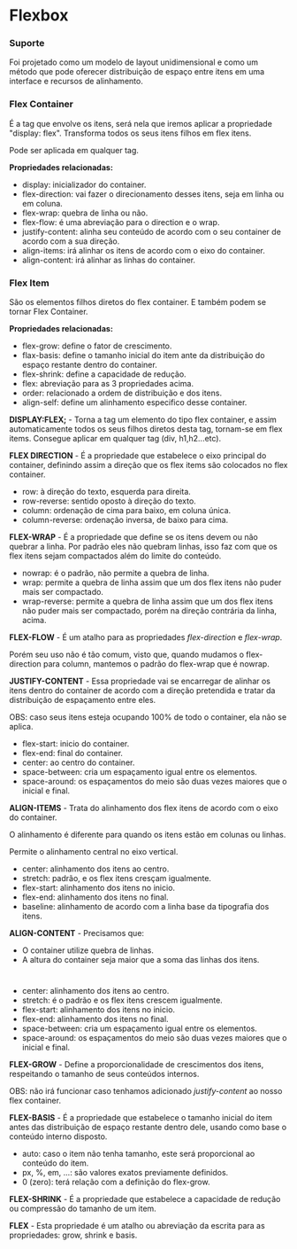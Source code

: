 # Flexbox

### Suporte

Foi projetado como um modelo de layout unidimensional e como um método que pode oferecer distribuição de espaço entre itens em uma interface e recursos de alinhamento.

### Flex Container

É a tag que envolve os itens, será nela que iremos aplicar a propriedade "display: flex". Transforma todos os seus itens filhos em flex itens. 

Pode ser aplicada em qualquer tag.

**Propriedades relacionadas:**

- display: inicializador do container.
- flex-direction: vai fazer o direcionamento desses itens, seja em linha ou em coluna.
- flex-wrap: quebra de linha ou não.
- flex-flow: é uma abreviação para o direction e o wrap.
- justify-content: alinha seu conteúdo de acordo com o seu container de acordo com a sua direção.
- align-items: irá alinhar os itens de acordo com o eixo do container.
- align-content: irá alinhar as linhas do container.

### Flex Item

São os elementos filhos diretos do flex container. E também podem se tornar Flex Container.

**Propriedades relacionadas:**

- flex-grow: define o fator de crescimento.
- flax-basis: define o tamanho inicial do item ante da distribuição do espaço restante dentro do container.
- flex-shrink: define a capacidade de redução.
- flex: abreviação para as 3 propriedades acima.
- order: relacionado a ordem de distribuição e dos itens.
- align-self: define um alinhamento especifico desse container.

**DISPLAY:FLEX;** - Torna a tag um elemento do tipo flex container, e assim automaticamente todos os seus filhos diretos desta tag, tornam-se em flex items. Consegue aplicar em qualquer tag (div, h1,h2...etc).

**FLEX DIRECTION** - É a propriedade que estabelece o eixo principal do container, definindo assim a direção que os flex items são colocados no flex container.

- row: à direção do texto, esquerda para direita.
- row-reverse: sentido oposto à direção do texto.
- column: ordenação de cima para baixo, em coluna única.
- column-reverse: ordenação inversa, de baixo para cima.

**FLEX-WRAP** - É a propriedade que define se os itens devem ou não quebrar a linha. Por padrão eles não quebram linhas, isso faz com que os flex itens sejam compactados além do limite do conteúdo.

- nowrap: é o padrão, não permite a quebra de linha.
- wrap: permite a quebra de linha assim que um dos flex itens não puder mais ser compactado.
- wrap-reverse: permite a quebra de linha assim que um dos flex itens não puder mais ser compactado, porém na direção contrária da linha, acima.

**FLEX-FLOW** - É um atalho para as propriedades _flex-direction_ e _flex-wrap_.

Porém seu uso não é tão comum, visto que, quando mudamos o flex-direction para column, mantemos o padrão do flex-wrap que é nowrap.

**JUSTIFY-CONTENT** - Essa propriedade vai se encarregar de alinhar os itens dentro do container de acordo com a direção pretendida e tratar da distribuição de espaçamento entre eles.

OBS: caso seus itens esteja ocupando 100% de todo o container, ela não se aplica.

- flex-start: inicio do container.
- flex-end: final do container.
- center: ao centro do container.
- space-between: cria um espaçamento igual entre os elementos.
- space-around: os espaçamentos do meio são duas vezes maiores que o inicial e final.

**ALIGN-ITEMS** - Trata do alinhamento dos flex itens de acordo com o eixo do container. 

O alinhamento é diferente para quando os itens estão em colunas ou linhas.

Permite o alinhamento central no eixo vertical.

- center: alinhamento dos itens ao centro.
- stretch: padrão, e os flex itens cresçam igualmente.
- flex-start: alinhamento dos itens no inicio.
- flex-end: alinhamento dos itens no final.
- baseline: alinhamento de acordo com a linha base da tipografia dos itens.

**ALIGN-CONTENT** - Precisamos que:

- O container utilize quebra de linhas.
- A altura do container seja maior que a soma das linhas dos itens.

#

- center: alinhamento dos itens ao centro.
- stretch: é o padrão e os flex itens crescem igualmente.
- flex-start: alinhamento dos itens no inicio.
- flex-end: alinhamento dos itens no final.
- space-between: cria um espaçamento igual entre os elementos.
- space-around: os espaçamentos do meio são duas vezes maiores que o inicial e final.

**FLEX-GROW** - Define a proporcionalidade de crescimentos dos itens, respeitando o tamanho de seus conteúdos internos.

OBS: não irá funcionar caso tenhamos adicionado _justify-content_ ao nosso flex container.

**FLEX-BASIS** - É a propriedade que estabelece o tamanho inicial do item antes das distribuição de espaço restante dentro dele, usando como base o conteúdo interno disposto.

- auto: caso o item não tenha tamanho, este será proporcional ao conteúdo do item.
- px, %, em, ...: são valores exatos previamente definidos.
- 0 (zero): terá relação com a definição do flex-grow.

**FLEX-SHRINK** - É a propriedade que estabelece a capacidade de redução ou compressão do tamanho de um item.

**FLEX** - Esta propriedade é um atalho ou abreviação da escrita para as propriedades: grow, shrink e basis.